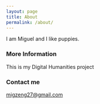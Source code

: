 ```yaml
---
layout: page
title: About
permalink: /about/
---
```


I am Miguel and I like puppies.

### More Information

This is my Digital Humanities project

### Contact me

[migzeng27@gmail.com](mailto:migzeng27@gmail.com)
